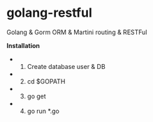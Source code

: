 # golang-restful
Golang &amp; Gorm ORM &amp; Martini routing &amp; RESTFul

**Installation**
* 1. Create database user &amp; DB
* 2. cd $GOPATH
* 3. go get
* 4. go run *.go
